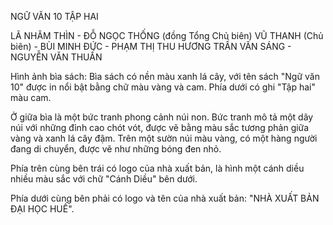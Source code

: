 NGỮ VĂN 10
TẬP HAI

LÃ NHÂM THÌN - ĐỖ NGỌC THỐNG (đồng Tổng Chủ biên)
VŨ THANH (Chủ biên) - BÙI MINH ĐỨC - PHẠM THỊ THU HƯƠNG
TRẦN VĂN SÁNG - NGUYỄN VĂN THUẤN

Hình ảnh bìa sách:
Bìa sách có nền màu xanh lá cây, với tên sách "Ngữ văn 10" được in nổi bật bằng chữ màu vàng và cam. Phía dưới có ghi "Tập hai" màu cam.

Ở giữa bìa là một bức tranh phong cảnh núi non. Bức tranh mô tả một dãy núi với những đỉnh cao chót vót, được vẽ bằng màu sắc tương phản giữa vàng và xanh lá cây đậm. Trên một sườn núi màu vàng, có một hàng người đang di chuyển, được vẽ như những bóng đen nhỏ.

Phía trên cùng bên trái có logo của nhà xuất bản, là hình một cánh diều nhiều màu sắc với chữ "Cánh Diều" bên dưới.

Phía dưới cùng bên phải có logo và tên của nhà xuất bản: "NHÀ XUẤT BẢN ĐẠI HỌC HUẾ".
